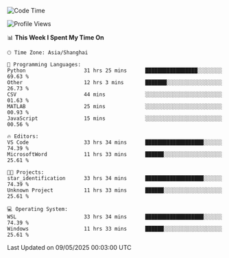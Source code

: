 <!--START_SECTION:waka-->
![Code Time](http://img.shields.io/badge/Code%20Time-2%2C786%20hrs%2054%20mins-blue)

![Profile Views](http://img.shields.io/badge/Profile%20Views-0-blue)

📊 **This Week I Spent My Time On** 

```text
🕑︎ Time Zone: Asia/Shanghai

💬 Programming Languages: 
Python                   31 hrs 25 mins      █████████████████░░░░░░░░   69.63 % 
Other                    12 hrs 3 mins       ███████░░░░░░░░░░░░░░░░░░   26.73 % 
CSV                      44 mins             ░░░░░░░░░░░░░░░░░░░░░░░░░   01.63 % 
MATLAB                   25 mins             ░░░░░░░░░░░░░░░░░░░░░░░░░   00.93 % 
JavaScript               15 mins             ░░░░░░░░░░░░░░░░░░░░░░░░░   00.56 % 

🔥 Editors: 
VS Code                  33 hrs 34 mins      ███████████████████░░░░░░   74.39 % 
MicrosoftWord            11 hrs 33 mins      ██████░░░░░░░░░░░░░░░░░░░   25.61 % 

🐱‍💻 Projects: 
star_identification      33 hrs 34 mins      ███████████████████░░░░░░   74.39 % 
Unknown Project          11 hrs 33 mins      ██████░░░░░░░░░░░░░░░░░░░   25.61 % 

💻 Operating System: 
WSL                      33 hrs 34 mins      ███████████████████░░░░░░   74.39 % 
Windows                  11 hrs 33 mins      ██████░░░░░░░░░░░░░░░░░░░   25.61 % 
```


 Last Updated on 09/05/2025 00:03:00 UTC
<!--END_SECTION:waka-->